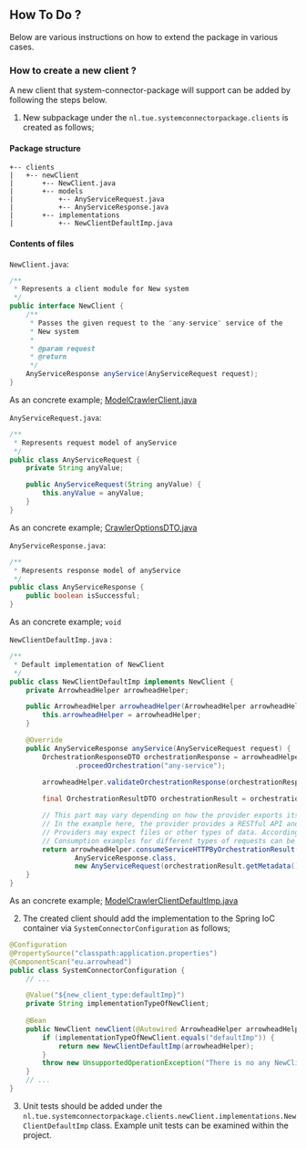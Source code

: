 ## How To Do ?

Below are various instructions on how to extend the package in various cases.

### How to create a new client ?

A new client that system-connector-package will support can be added by following the steps below.

1. New subpackage under the `nl.tue.systemconnectorpackage.clients` is created as follows;

#### Package structure
```
+-- clients
|   +-- newClient
|       +-- NewClient.java
|       +-- models
|           +-- AnyServiceRequest.java
|           +-- AnyServiceResponse.java
|       +-- implementations
|           +-- NewClientDefaultImp.java
```

#### Contents of files
`NewClient.java`:
``` java
/**
 * Represents a client module for New system
 */
public interface NewClient {
    /**
     * Passes the given request to the "any-service" service of the
     * New system
     * 
     * @param request
     * @return
     */
    AnyServiceResponse anyService(AnyServiceRequest request);
}
```
As an concrete example; [ModelCrawlerClient.java](https://github.com/onurkybsi/system-connector-package/blob/master/src/main/java/nl/tue/systemconnectorpackage/clients/maas/ModelCrawlerClient.java)

`AnyServiceRequest.java`:

``` java
/**
 * Represents request model of anyService
 */
public class AnyServiceRequest {
    private String anyValue;

    public AnyServiceRequest(String anyValue) {
        this.anyValue = anyValue;
    }
}
```
As an concrete example; [CrawlerOptionsDTO.java](https://github.com/onurkybsi/system-connector-package/blob/master/src/main/java/nl/tue/systemconnectorpackage/clients/maas/models/CrawlerOptionsDTO.java)

`AnyServiceResponse.java`:

``` java
/**
 * Represents response model of anyService
 */
public class AnyServiceResponse {
    public boolean isSuccessful;
}
```
As an concrete example; `void`

`NewClientDefaultImp.java` :

``` java
/**
 * Default implementation of NewClient
 */
public class NewClientDefaultImp implements NewClient {
    private ArrowheadHelper arrowheadHelper;

    public ArrowheadHelper arrowheadHelper(ArrowheadHelper arrowheadHelper) {
        this.arrowheadHelper = arrowheadHelper;
    }

    @Override
    public AnyServiceResponse anyService(AnyServiceRequest request) {
        OrchestrationResponseDTO orchestrationResponse = arrowheadHelper
                .proceedOrchestration("any-service");
        
        arrowheadHelper.validateOrchestrationResponse(orchestrationResponse);

        final OrchestrationResultDTO orchestrationResult = orchestrationResponse.getResponse().get(0);

        // This part may vary depending on how the provider exports its service.
        // In the example here, the provider provides a RESTful API and expects a JSON request body.
        // Providers may expect files or other types of data. Accordingly, this step may change.
        // Consumption examples for different types of requests can be examined within the project.
        return arrowheadHelper.consumeServiceHTTPByOrchestrationResult(orchestrationResult,
                AnyServiceResponse.class, 
                new AnyServiceRequest(orchestrationResult.getMetadata().get("request-param-anyValue")), null);
    }
}
```
As an concrete example; [ModelCrawlerClientDefaultImp.java](https://github.com/onurkybsi/system-connector-package/blob/master/src/main/java/nl/tue/systemconnectorpackage/clients/maas/implementations/ModelCrawlerClientDefaultImp.java)

2. The created client should add the implementation to the Spring IoC container via `SystemConnectorConfiguration` as follows;

``` java
@Configuration
@PropertySource("classpath:application.properties")
@ComponentScan("eu.arrowhead")
public class SystemConnectorConfiguration {
    // ...

    @Value("${new_client_type:defaultImp}")
    private String implementationTypeOfNewClient;
    
    @Bean
    public NewClient newClient(@Autowired ArrowheadHelper arrowheadHelper) {
        if (implementationTypeOfNewClient.equals("defaultImp")) {
            return new NewClientDefaultImp(arrowheadHelper);
        }
        throw new UnsupportedOperationException("There is no any NewClient implementation by new_client_type!");
    }
    // ...
}
```

3. Unit tests should be added under the `nl.tue.systemconnectorpackage.clients.newClient.implementations.NewClientDefaultImp` class. Example unit tests can be examined within the project.